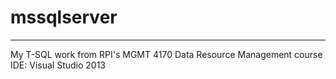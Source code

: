 # mssqlserver
---
My T-SQL work from RPI's MGMT 4170 Data Resource Management course
IDE: Visual Studio 2013
